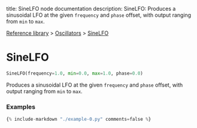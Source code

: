 title: SineLFO node documentation
description: SineLFO: Produces a sinusoidal LFO at the given `frequency` and `phase` offset, with output ranging from `min` to `max`.

[Reference library](../../index.md) > [Oscillators](../index.md) > [SineLFO](index.md)

# SineLFO

```python
SineLFO(frequency=1.0, min=0.0, max=1.0, phase=0.0)
```

Produces a sinusoidal LFO at the given `frequency` and `phase` offset, with output ranging from `min` to `max`.

### Examples

```python
{% include-markdown "./example-0.py" comments=false %}
```


